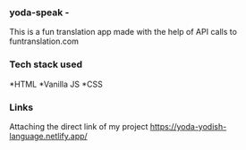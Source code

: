 ### yoda-speak - 
This is a fun translation app made with the help of API calls to funtranslation.com
### Tech stack used
*HTML
*Vanilla JS
*CSS
### Links
Attaching the direct link of my project https://yoda-yodish-language.netlify.app/
